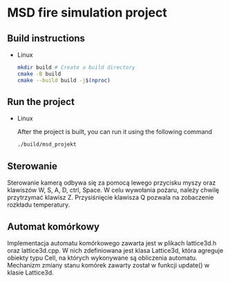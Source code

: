 # MSD fire simulation project

## Build instructions
- Linux
    ```bash
    mkdir build # Create a build directory
    cmake -B build
    cmake --build build -j$(nproc)
    ```
## Run the project
- Linux 

    After the project is built, you can run it using the following command
    ```bash
    ./build/msd_projekt
    ```
## Sterowanie
Sterowanie kamerą odbywa się za pomocą lewego przycisku myszy oraz klawiszów W, S, A, D, ctrl, Space.
W celu wywołania pożaru, należy chwilę przytrzymać klawisz Z.
Przysiśnięcie klawisza Q pozwala na zobaczenie rozkładu temperatury.

## Automat komórkowy
Implementacja automatu komórkowego zawarta jest w plikach lattice3d.h oraz lattice3d.cpp.
W nich zdefiniowana jest klasa Lattice3d, która agreguje obiekty typu Cell, na których wykonywane są obliczenia automatu.
Mechanizm zmiany stanu komórek zawarty został w funkcji update() w klasie Lattice3d.
